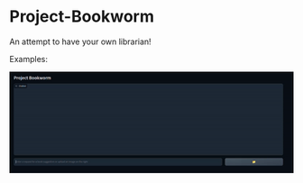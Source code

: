 # Project-Bookworm
An attempt to have your own librarian!

Examples:

![Recommedation 1](imgs/chatbot.gif)
